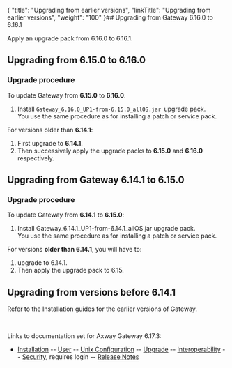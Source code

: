 {
    "title": "Upgrading from earlier versions",
    "linkTitle": "Upgrading from earlier versions",
    "weight": "100"
}## Upgrading from <span class="mc-variable axway_variables.Component_Short_Name variable">Gateway</span> 6.16.0 to 6.16.1

Apply an upgrade pack from 6.16.0 to 6.16.1.

## Upgrading from 6.15.0 to 6.16.0

### Upgrade procedure

To update <span class="mc-variable axway_variables.Component_Short_Name variable">Gateway</span> from **6.15.0** to **6.16.0**:

1.  Install `Gateway_6.16.0_UP1-from-6.15.0_allOS.jar `upgrade pack.  
    You use the same procedure as for installing a patch or service pack.

For versions older than **6.14.1**:

1.  First upgrade to **6.14.1**.
2.  Then successively apply the upgrade packs to **6.15.0** and **6.16.0** respectively.

## Upgrading from <span class="mc-variable axway_variables.Component_Short_Name variable">Gateway</span> 6.14.1 to 6.15.0

### Upgrade procedure

To update Gateway from **6.14.1** to **6.15.0**:

1.  Install <span class="code">Gateway\_6.14.1\_UP1-from-6.14.1\_allOS.jar</span> upgrade pack.  
    You use the same procedure as for installing a patch or service pack.

For versions **older than 6.14.1**, you will have to:

1.  upgrade to 6.14.1.
2.  Then apply the upgrade pack to 6.15.

## Upgrading from versions before 6.14.1

Refer to the Installation guides for the earlier versions of <span class="mc-variable suite_variables.GatewayName variable">Gateway</span>.

 

Links to documentation set for Axway Gateway <span class="mc-variable axway_variables.Release_Number variable">6.17.3</span>:

-   [Installation](#) -- [User](#) -- [Unix Configuration](#) -- [Upgrade](#) -- [Interoperability](#) -- [Security](#), requires login -- [Release Notes](#)
